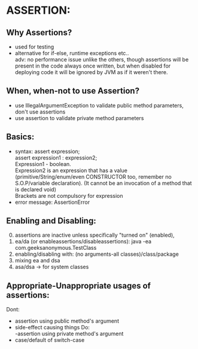 # ASSERTION:


## Why Assertions?
 - used for testing
 - alternative for if-else, runtime exceptions etc.. <br>
   adv: no performance issue unlike the others, though assertions will be present in the code always once written, but when disabled for deploying code it will be ignored by JVM as if it weren't there.

## When, when-not to use Assertion?
 - use IllegalArgumentException to validate public method parameters, don't use assertions
 - use assertion to validate private method parameters
   
## Basics:
 - syntax:
   assert expression; <br>
   assert expression1 : expression2; <br>
  Expression1 - boolean. <br>
  Expression2 is an expression that has a value (primitive/String/enum/even CONSTRUCTOR too, 
  remember no S.O.P/variable declaration). (It cannot be an invocation of a method that is declared void) <br>
  Brackets are not compulsory for expression
 - error message: AssertionError

## Enabling and Disabling:
0. assertions are inactive unless specifically "turned on" (enabled),
1. ea/da (or enableassertions/disableassertions): java -ea com.geeksanonymous.TestClass
2. enabling/disabling with: (no arguments-all classes)/class/package
3. mixing ea and dsa
4. asa/dsa -> for system classes

## Appropriate-Unappropriate usages of assertions:
Dont: 
- assertion using public method's argument
- side-effect causing things
Do:   
-assertion using private method's argument
- case/default of switch-case 

